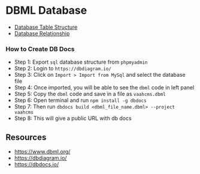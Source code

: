 # DBML Database

- [Database Table Structure](https://dbdocs.io/webreinvent/vaahcms)
- [Database Relationship](https://dbdocs.io/webreinvent/vaahcms?view=relationships)

### How to Create DB Docs
- Step 1: Export `sql` database structure from `phpmyadmin`
- Step 2: Login to `https://dbdiagram.io/`
- Step 3: Click on `Import > Import from MySql` and select the database file
- Step 4: Once imported, you will be able to see the `dbml` code in left panel
- Step 5: Copy the `dbml` code and save in a file as `vaahcms.dbml`
- Step 6: Open terminal and run `npm install -g dbdocs`
- Step 7: Then run `dbdocs build <dbml_file_name.dbml> --project vaahcms`
- Step 8: This will give a public URL with db docs

## Resources
- https://www.dbml.org/ 
- https://dbdiagram.io/
- https://dbdocs.io/
